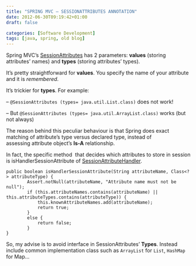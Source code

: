 ```yaml
---
title: "SPRING MVC – SESSIONATTRIBUTES ANNOTATION"
date: 2012-06-30T09:19:42+01:00
draft: false

categories: [Software Development]
tags: [java, spring, old blog]
---
```


Spring MVC’s [SessionAttributes](http://static.springsource.org/spring/docs/3.1.x/javadoc-api/org/springframework/web/bind/annotation/SessionAttributes.html) has 2 parameters: **values** (storing attributes’ names) and **types** (storing attributes’ types).

It’s pretty straightforward for **values**. You specify the name of your attribute and it is _remembered_.

It’s trickier for **types**. For example:

– `@SessionAttributes (types= java.util.List.class)` does not work!

– But `@SessionAttributes (types= java.util.ArrayList.class)` works (but not always)

The reason behind this peculiar behaviour is that Spring does exact matching of attribute’s type versus declared type, instead of assessing attribute object’s **Is-A** relationship.

In fact, the specific method  that decides which attributes to store in session is isHandlerSessionAttribute of [SessionAttributeHandler](http://static.springsource.org/spring/docs/3.1.x/javadoc-api/org/springframework/web/method/annotation/SessionAttributesHandler.html).

```
public boolean isHandlerSessionAttribute(String attributeName, Class<?> attributeType) {
        Assert.notNull(attributeName, "Attribute name must not be null");
        if (this.attributeNames.contains(attributeName) || this.attributeTypes.contains(attributeType)) {
            this.knownAttributeNames.add(attributeName);
            return true;
        }
        else {
            return false;
        }
}
```

So, my advise is to avoid interface in SessionAttributes’ **Types**. Instead include common implementation class such as `ArrayList` for `List`, `HashMap` for Map…